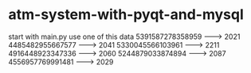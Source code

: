 # atm-system-with-pyqt-and-mysql
start with main.py
use one of this data
5391587278358959   ---> 2021
4485482955667577   ---> 2041
5330045566103961   ---> 2211
4916448923347336   ---> 2060 
5244879033874894   ---> 2087
4556957769991481   ---> 2029
